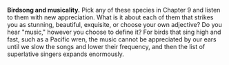 **Birdsong and musicality.** Pick any of these species in Chapter 9 and listen to them with new appreciation. What is it about each of them that strikes you as stunning, beautiful, exquisite, or choose your own adjective? Do you hear "music," however you choose to define it? For birds that sing high and fast, such as a Pacific wren, the music cannot be appreciated by our ears until we slow the songs and lower their frequency, and then the list of superlative singers expands enormously.
